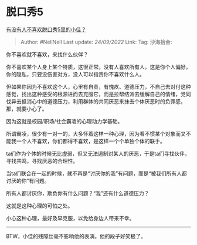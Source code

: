 # 脱口秀5
[有没有人不喜欢脱口秀5里的小佳？](https://www.zhihu.com/question/553705192/answer/2677413644)

> Author: #NellNell
> Last update: *24/09/2022*
> Link:
> Tag:
> 沙海拾金:

你不喜欢就不喜欢，来找什么伙伴？

你不喜欢某个人身上某个特质，这很正常。没有人喜欢所有人。这是你个人偏好，你的隐私，只要没伤害对方，没人可以指责你不喜欢什么人。

但如果你因为不喜欢这个人，心里有自责，有愧疚、道德压力，不自己去对付这种感觉，找出这种感受的根源进而去克服它，而是拉帮结派去缓解自己的情绪，党同伐异去抵消心中的道德压力，利用群体的共同厌恶来抹去个体厌恶时的负罪感，那，就要小心了。

因为这就是校园/职场/社会霸凌的心理动力学基础。

所谓霸凌，很少有一对一的，大多怀着这样一种心理，因为看不惯某个对象而又不能我一个人不喜欢，你们都得不喜欢，是这样一个个单独个体的联手。

ta们作为个体的时候无比虚弱，但又无法遏制对某人的厌恶，于是ta们寻找伙伴，寻找共鸣，寻找厌恶的合理性。

当ta们联合在一起的时候，就不再是“讨厌你的我”有问题，而是“被我们所有人都讨厌的你”有问题。

所有人都讨厌你，欺负你有什么问题？“我”还有什么道德压力？

这就是这种心理的可怕之处。

小心这种心理，最好及早克服，以免给身边人带来不幸。

---

BTW，小佳的残障丝毫不影响他的表演。他的段子好笑极了。


